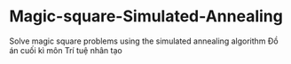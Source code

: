 # Magic-square-Simulated-Annealing
Solve magic square problems using the simulated annealing algorithm
Đồ án cuối kì môn Trí tuệ nhân tạo
